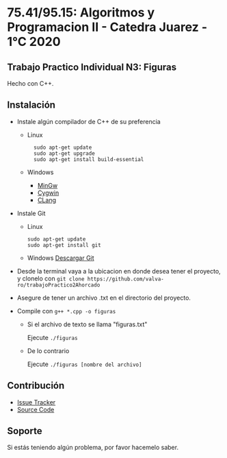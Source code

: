 75.41/95.15: Algoritmos y Programacion II - Catedra Juarez - 1°C 2020
================
Trabajo Practico Individual N3: Figuras
------------
Hecho con C++.

Instalación
------------

- Instale algún compilador de C++ de su preferencia
    - Linux 
    
            sudo apt-get update
            sudo apt-get upgrade
            sudo apt-get install build-essential
            
    - Windows 
        - [MinGw](https://osdn.net/projects/mingw/releases/) 
        - [Cygwin](https://sourceware.org/cygwin/)
        - [CLang](https://releases.llvm.org/download.html)
        
- Instale Git
	- Linux 
	
	      sudo apt-get update
		  sudo apt-get install git
		    
	- Windows [Descargar Git](https://git-scm.com/downloads)

- Desde la terminal vaya a la ubicacion en donde desea tener el proyecto, y clonelo con `git clone https://github.com/valva-ro/trabajoPractico2Ahorcado` 
- Asegure de tener un archivo .txt en el directorio del proyecto.
- Compile con `g++ *.cpp -o figuras`
   
    - Si el archivo de texto se llama "figuras.txt" 
    
        Ejecute `./figuras`
    
    - De lo contrario
    
        Ejecute `./figuras [nombre del archivo]`

Contribución
----------

- [Issue Tracker](https://github.com/valva-ro/trabajoPractico3Figuras/issues)
- [Source Code](https://github.com/valva-ro/trabajoPractico3Figuras)


Soporte
-------

Si estás teniendo algún problema, por favor hacemelo saber.
